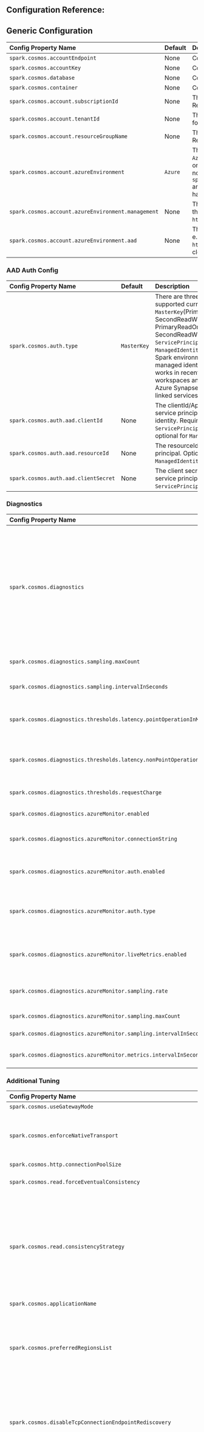 ## Configuration Reference:


## Generic Configuration
| Config Property Name                               | Default | Description                                                                                                                                                                                                                                                                                                                       |
|:---------------------------------------------------|:--------|:----------------------------------------------------------------------------------------------------------------------------------------------------------------------------------------------------------------------------------------------------------------------------------------------------------------------------------| 
| `spark.cosmos.accountEndpoint`                     | None    | Cosmos DB Account Endpoint Uri                                                                                                                                                                                                                                                                                                    |
| `spark.cosmos.accountKey`                          | None    | Cosmos DB Account Key                                                                                                                                                                                                                                                                                                             |
| `spark.cosmos.database`                            | None    | Cosmos DB database name                                                                                                                                                                                                                                                                                                           |
| `spark.cosmos.container`                           | None    | Cosmos DB container name                                                                                                                                                                                                                                                                                                          |
| `spark.cosmos.account.subscriptionId`              | None    | The subscriptionId of the Cosmos DB account. Required for `ServicePrincipal` authentication.                                                                                                                                                                                                                                      |
| `spark.cosmos.account.tenantId`                    | None    | The tenantId of the Cosmos DB account. Required for `ServicePrincipal` authentication.                                                                                                                                                                                                                                            |
| `spark.cosmos.account.resourceGroupName`           | None    | The resource group of the Cosmos DB account. Required for `ServicePrincipal` authentication.                                                                                                                                                                                                                                      |
| `spark.cosmos.account.azureEnvironment`            | `Azure` | The azure environment of the Cosmos DB account: `Azure`, `AzureChina`, `AzureUsGovernment`, `AzureGermany` or `Custom` - when using `Custom` (only needed for non-public clouds) the config entries `spark.cosmos.account.azureEnvironment.management` and `spark.cosmos.account.azureEnvironment.aad` have to also be specified. |
| `spark.cosmos.account.azureEnvironment.management` | None    | The Uri of the ARM (Resource Manager) endpoint in the custom cloud - e.g. the corresponding value to `https://management.azure.com/` in the public cloud.                                                                                                                                                                         |
| `spark.cosmos.account.azureEnvironment.aad`        | None    | The Uri of the AAD endpoint in the custom cloud - e.g. the corresponding value to `https://login.microsoftonline.com/` in the public cloud.                                                                                                                                                                                       |

### AAD Auth Config
| Config Property Name                 | Default     | Description                                                                                                                                                                                                                                                                                                                                                                                      |
|:-------------------------------------|:------------|:-------------------------------------------------------------------------------------------------------------------------------------------------------------------------------------------------------------------------------------------------------------------------------------------------------------------------------------------------------------------------------------------------|
| `spark.cosmos.auth.type`             | `MasterKey` | There are three auth types are supported currently: `MasterKey`(PrimaryReadWriteKeys, SecondReadWriteKeys, PrimaryReadOnlyKeys, SecondReadWriteKeys), `ServicePrincipal` and `ManagedIdentity` (requires the Spark environment to provide a managed identity - this currently works in recent Azure Databricks workspaces and HDInsights - not Azure Synapse or Fabric and linked services yet). |
| `spark.cosmos.auth.aad.clientId`     | None        | The clientId/ApplicationId of the service principal or managed identity. Required for `ServicePrincipal` authentication - optional for `ManagedIdentity`.                                                                                                                                                                                                                                        |
| `spark.cosmos.auth.aad.resourceId`   | None        | The resourceId of the service principal. Optional for `ManagedIdentity` authentication.                                                                                                                                                                                                                                                                                                          |
| `spark.cosmos.auth.aad.clientSecret` | None        | The client secret/password of the service principal. Required for `ServicePrincipal` authentication.                                                                                                                                                                                                                                                                                             |

### Diagnostics
| Config Property Name                                                   | Default           | Description                                                                                                                                                                                                                                                                                                                                                                                                                                                                                                                                                                                                                                                                                                                                                                                                                           |
|:-----------------------------------------------------------------------|:------------------|:--------------------------------------------------------------------------------------------------------------------------------------------------------------------------------------------------------------------------------------------------------------------------------------------------------------------------------------------------------------------------------------------------------------------------------------------------------------------------------------------------------------------------------------------------------------------------------------------------------------------------------------------------------------------------------------------------------------------------------------------------------------------------------------------------------------------------------------|
| `spark.cosmos.diagnostics`                                             | `None`            | Can be used to enable more verbose diagnostics. Currently the only supported options are `sampled`, `simple`, `feed` and `feed_details`. The mode `simple` will result in additional logs being emitted as `INFO` logs in the Driver and Executor logs. The mode `feed` will provide per `FeedResponse` information and `feed_details` will also add pk and id values of all items in a `FeedResponse` to the logs. Please note that any of these diagnostic modes causes the logs being emitted to increase significantly - so, there will be perf impact when enabling it. Therefore we strongly recommend using the `sampled`mode instead - it enforces an upper limit of additional diagnostics logs - while still providing valuable diagnostics for any oeprations failing or exceeding certain latency / RU-charge thresholds. |
| `spark.cosmos.diagnostics.sampling.maxCount`                           | `100`             | The max. number of operations violating the defined latency or RU-charge thresholds for which diagnostic details are logged to the built-in Spark logs.                                                                                                                                                                                                                                                                                                                                                                                                                                                                                                                                                                                                                                                                               |
| `spark.cosmos.diagnostics.sampling.intervalInSeconds`                  | `60`              | The interval (in seconds) after which the max. number of operations for which detailed diagnostics are logged to the built-in Spark logs is getting reset.                                                                                                                                                                                                                                                                                                                                                                                                                                                                                                                                                                                                                                                                            |
| `spark.cosmos.diagnostics.thresholds.latency.pointOperationInMs`       | `1000`            | The latency (in ms) which is used as a threshold for point-operations (read, create, upsert, delete, transactional batch). If the latency of an operation exceeds this threshold, detailed diagnostics are logged to the built-in Spark logs.                                                                                                                                                                                                                                                                                                                                                                                                                                                                                                                                                                                         |
| `spark.cosmos.diagnostics.thresholds.latency.nonPointOperationInMs`    | `5000`            | The latency (in ms) which is used as a threshold for non-point-operations (query, change-feed, bulk). If the latency of an operation exceeds this threshold, detailed diagnostics are logged to the built-in Spark logs.                                                                                                                                                                                                                                                                                                                                                                                                                                                                                                                                                                                                              |
| `spark.cosmos.diagnostics.thresholds.requestCharge`                    | `2147483647`      | The RU-charge threshold. If the RU-charge of an operation exceeds this threshold, detailed diagnostics are logged to the built-in Spark logs.                                                                                                                                                                                                                                                                                                                                                                                                                                                                                                                                                                                                                                                                                         |
| `spark.cosmos.diagnostics.azureMonitor.enabled`                        | `false`           | A flag indicating whether Open telemetry should be emitted to Azure Monitor.                                                                                                                                                                                                                                                                                                                                                                                                                                                                                                                                                                                                                                                                                                                                                          |
| `spark.cosmos.diagnostics.azureMonitor.connectionString`               | `None`            | The connection string for the Azure Monitor resource. This property is required, if `spark.cosmos.diagnostics.azureMonitor.enabled` is `true`.                                                                                                                                                                                                                                                                                                                                                                                                                                                                                                                                                                                                                                                                                        |
| `spark.cosmos.diagnostics.azureMonitor.auth.enabled`                   | `false`           | A flag indicating whether the ingestion into Azure Monitor should happen via an authenticated channel. If `true` the Microsoft Entra authentication type and configuration needs to be specified.                                                                                                                                                                                                                                                                                                                                                                                                                                                                                                                                                                                                                                     |
| `spark.cosmos.diagnostics.azureMonitor.auth.type`                      | `ManagedIdentity` | The authentication type, which should be used to authenticate against Azure Monitor for ingestion. If `spark.cosmos.diagnostics.azureMonitor.auth.enabled` is `true` this is a required property and the correspnding `spark.cosmos.auth.aad.*` settings also have to be specified.                                                                                                                                                                                                                                                                                                                                                                                                                                                                                                                                                   |
| `spark.cosmos.diagnostics.azureMonitor.liveMetrics.enabled`            | `true`            | A flag indicating whether Live-Metrics should be emitted to Azure Monitor. Live-Metrics are only emitted, when a subscriber exists (for example someone has the Live-Metric dashboard opened in the Azure Portal.                                                                                                                                                                                                                                                                                                                                                                                                                                                                                                                                                                                                                     |
| `spark.cosmos.diagnostics.azureMonitor.sampling.rate`                  | `0.05`            | The sampling rate for the dependency events. By default `0.05` (5 percent) of operations are captured - an additional config allows specifying an upper-limit for the absolute number of events sampled-in.                                                                                                                                                                                                                                                                                                                                                                                                                                                                                                                                                                                                                           |
| `spark.cosmos.diagnostics.azureMonitor.sampling.maxCount`              | `10000`           | The max. number of dependency events sampled-in every interval.                                                                                                                                                                                                                                                                                                                                                                                                                                                                                                                                                                                                                                                                                                                                                                       |
| `spark.cosmos.diagnostics.azureMonitor.sampling.intervalInSeconds`     | `60`              | The interval after which the max. number of events allowed to be sampled-in is reset.                                                                                                                                                                                                                                                                                                                                                                                                                                                                                                                                                                                                                                                                                                                                                 |
| `spark.cosmos.diagnostics.azureMonitor.metrics.intervalInSeconds`      | `60`              | The interval (in seconds) defining how often Metrics are captured and emitted to Azure Monitor. A negative value results in disabling metric collection.                                                                                                                                                                                                                                                                                                                                                                                                                                                                                                                                                                                                                                                                              |

### Additional Tuning
| Config Property Name                                              | Default | Description                                                                                                                                                                                                                                                                                                                                                                                                                                                                                                                                                                                                   |
|:------------------------------------------------------------------|:--------|:--------------------------------------------------------------------------------------------------------------------------------------------------------------------------------------------------------------------------------------------------------------------------------------------------------------------------------------------------------------------------------------------------------------------------------------------------------------------------------------------------------------------------------------------------------------------------------------------------------------| 
| `spark.cosmos.useGatewayMode`                                     | `false` | Use gateway mode for the client operations                                                                                                                                                                                                                                                                                                                                                                                                                                                                                                                                                                    |
| `spark.cosmos.enforceNativeTransport`                             | `false` | Indicates whether native netty transport should be enforced. If true, on client creation an exception will be thrown if netty is not able to use native transport. The native transport is more efficient especially when there is a high number of connections.                                                                                                                                                                                                                                                                                                                                              |
| `spark.cosmos.http.connectionPoolSize`                            | `1000`  | Gateway mode connection pool size                                                                                                                                                                                                                                                                                                                                                                                                                                                                                                                                                                             |
| `spark.cosmos.read.forceEventualConsistency`                      | `true`  | Makes the client use Eventual consistency for read operations instead of using the default account level consistency                                                                                                                                                                                                                                                                                                                                                                                                                                                                                          |
| `spark.cosmos.read.consistencyStrategy`                           | None    | Overrides the read consistency strategy - will override `spark.cosmos.read.forceEventualConsistency` if both are specified. `EVENTUAL` means the same as setting `spark.cosmos.read.forceEventualConsistency` to `true`. `LOCAL_COMMITTED` will ensure quorum reads, `SESSION` will apply session consistency and `DEFAULT` applies the default account-level consistency. (Same as `spark.cosmos.read.forceEventualConsistency` beign `false`). This API is still in preview - currently only `DEFAULT` and `EVENTUAL` can be used in Gateway mode.                                                          |
| `spark.cosmos.applicationName`                                    | None    | Application name                                                                                                                                                                                                                                                                                                                                                                                                                                                                                                                                                                                              |
| `spark.cosmos.preferredRegionsList`                               | None    | Preferred regions list to be used for a multi region Cosmos DB account. This is a comma separated value (e.g., `[East US, West US]` or `East US, West US`) provided preferred regions will be used as hint. You should use a collocated spark cluster with your Cosmos DB account and pass the spark cluster region as preferred region. See list of azure regions [here](https://docs.microsoft.com/dotnet/api/microsoft.azure.documents.locationnames?view=azure-dotnet&preserve-view=true). Please note that you can also use `spark.cosmos.preferredRegions` as alias                                     |
| `spark.cosmos.disableTcpConnectionEndpointRediscovery`            | `false` | Can be used to disable TCP connection endpoint rediscovery. TCP connection endpoint rediscovery should only be disabled when using custom domain names with private endpoints when using a custom Spark environment. When using Azure Databricks or Azure Synapse as Spark runtime it should never be required to disable endpoint rediscovery.                                                                                                                                                                                                                                                               |
| `spark.cosmos.read.allowInvalidJsonWithDuplicateJsonProperties`   | `false` | By default (when set to false) the Cosmos Java SDK and spark connector will raise a hard failure when json documents are read that contain json object with multiple properties of the same name. This config option can be used to override the behavior and silently ignore the invalid json and instead use the last occurrence of the property when parsing the json. NOTE: This is only meant to be used as a temporary workaround. We strongly recommend fixing the invalid json from even being ingested into the data and only use this workaround while cleaning up the documents with invalid json. |
| `spark.cosmos.proactiveConnectionInitialization`                  | None    | Can be used to define a list (semicolon separated) of `DB/Container` pairs. Conenctions for these containers will be proactively warmed-up when using direct mode. The format of the config would be `DB1/Collection1;DB2/Collection2` etc.                                                                                                                                                                                                                                                                                                                                                                   |
| `spark.cosmos.proactiveConnectionInitializationDurationInSeconds` | '120'   | The maximum duration for which the client when being initialized would aggresisvely try to warm-up collections. After this time perios the warm-up will happen only slowly (on one background thread).                                                                                                                                                                                                                                                                                                                                                                                                        |
| `spark.cosmos.metadata.feedRange.refreshIntervalInMinutes`        | None            | The time interval in minutes to refresh the internal partition key range cache.                                                                                                                                                                                                                                                                                                                                                                                                                                                                                                                                                                                                                                                                                                                                                                                                                                                                                                                                                                                                    |

### Write Config
| Config Property Name                                            | Default         | Description                                                                                                                                                                                                                                                                                                                                                                                                                                                                                                                                                                                                                                                                                                                                                                                                                                                                                                                                                                                                                                                                        |
|:----------------------------------------------------------------|:----------------|:-----------------------------------------------------------------------------------------------------------------------------------------------------------------------------------------------------------------------------------------------------------------------------------------------------------------------------------------------------------------------------------------------------------------------------------------------------------------------------------------------------------------------------------------------------------------------------------------------------------------------------------------------------------------------------------------------------------------------------------------------------------------------------------------------------------------------------------------------------------------------------------------------------------------------------------------------------------------------------------------------------------------------------------------------------------------------------------|
| `spark.cosmos.write.strategy`                                   | `ItemOverwrite` | Cosmos DB Item write Strategy: <br/> - `ItemOverwrite` (using upsert), <br/> - `ItemOverwriteIfNotModified` (if etag property of the row is empty/null it will just do an insert and ignore if the document already exists - same as `ItemAppend`, if an etag value exists it will attempt to replace the document with etag pre-condition. If the document changed - identified by precondition failure - the update is skipped and the document is not updated with the content of the data frame row), <br/> - `ItemAppend` (using create, ignore pre-existing items i.e., Conflicts), <br/> - `ItemDelete` (delete all documents), <br/> - `ItemDeleteIfNotModified` (delete all documents for which the etag hasn't changed), <br/> - `ItemPatch` (Partial update all documents based on the patch config), <br/> - `ItemBulkUpdate` (read item, then patch the item locally, then using create if etag is empty, update/replace with etag pre-condition. In cases of any conflict or precondition failure, SDK will retry the above steps to update the documents properly.) |
| `spark.cosmos.write.maxRetryCount`                              | `10`            | Cosmos DB Write Max Retry Attempts on retriable failures (e.g., connection error, moderakh add more details)                                                                                                                                                                                                                                                                                                                                                                                                                                                                                                                                                                                                                                                                                                                                                                                                                                                                                                                                                                       |
| `spark.cosmos.write.point.maxConcurrency`                       | None            | Cosmos DB Item Write Max concurrency. If not specified it will be determined based on the Spark executor VM Size                                                                                                                                                                                                                                                                                                                                                                                                                                                                                                                                                                                                                                                                                                                                                                                                                                                                                                                                                                   |
| `spark.cosmos.write.bulk.maxPendingOperations`                  | None            | Cosmos DB Item Write bulk mode maximum pending operations. Defines a limit of bulk operations being processed concurrently. If not specified it will be determined based on the Spark executor VM Size. If the volume of data is large for the provisioned throughput on the destination container, this setting can be adjusted by following the estimation of `1000 x Cores`                                                                                                                                                                                                                                                                                                                                                                                                                                                                                                                                                                                                                                                                                                     |
| `spark.cosmos.write.bulk.enabled`                               | `true`          | Cosmos DB Item Write bulk enabled                                                                                                                                                                                                                                                                                                                                                                                                                                                                                                                                                                                                                                                                                                                                                                                                                                                                                                                                                                                                                                                  |
| `spark.cosmos.write.bulk.targetedPayloadSizeInBytes`            | `220201`        | When the targeted payload size is reached for buffered documents, the request is sent to the backend. The default value is optimized for small documents <= 10 KB - when documents often exceed 110 KB, it can help to increase this value to up to about `1500000` (should still be smaller than 2 MB).                                                                                                                                                                                                                                                                                                                                                                                                                                                                                                                                                                                                                                                                                                                                                                           |
| `spark.cosmos.write.bulk.initialBatchSize`                      | `100`           | Cosmos DB initial bulk micro batch size - a micro batch will be flushed to the backend when the number of documents enqueued exceeds this size - or the target payload size is met. The micro batch size is getting automatically tuned based on the throttling rate. By default the initial micro batch size is 100. Reduce this when you want to avoid that the first few requests consume too many RUs.                                                                                                                                                                                                                                                                                                                                                                                                                                                                                                                                                                                                                                                                         |
| `spark.cosmos.write.bulk.maxBatchSize`                          | `100`           | Cosmos DB max. bulk micro batch size - a micro batch will be flushed to the backend when the number of documents enqueued exceeds this size - or the target payload size is met. The micro batch size is getting automatically tuned based on the throttling rate. By default the max. micro batch size is 100. Use this setting only when migrating Spark 2.4 workloads - for other scenarios relying on the auto-tuning combined with throughput control will result in better experience.                                                                                                                                                                                                                                                                                                                                                                                                                                                                                                                                                                                       |
| `spark.cosmos.write.flush.noProgress.maxIntervalInSeconds`      | `180`           | The time interval in seconds that write operations will wait when no progress can be made for bulk writes before forcing a retry. The retry will reinitialize the bulk write process - so, any delays on the retry can be sure to be actual service issues. The default value of 3 min should be sufficient to prevent flas negatives when there is a short service-side write unavailability - like for partition splits or merges. Increase it only if you regularly see these transient errors to exceed a time period of 180 seconds.                                                                                                                                                                                                                                                                                                                                                                                                                                                                                                                                          |
| `spark.cosmos.write.flush.noProgress.maxRetryIntervalInSeconds` | `2700`          | The time interval in seconds that write operations will wait when no progress can be made for bulk writes after the initial attempt (and restarting the bulk writer client-side). This time interval is supposed to be large enough to not fail Spark jobs even when there are transient write availability outages in the service. The default value of 45 minutes can be modified when you rather prefer Spark jobs to fail or extended when needed.                                                                                                                                                                                                                                                                                                                                                                                                                                                                                                                                                                                                                             |

#### Patch Config
| Config Property Name                            | Default   | Description                                                                                                                                                                                                                                                                                                           |
|:------------------------------------------------|:----------|:----------------------------------------------------------------------------------------------------------------------------------------------------------------------------------------------------------------------------------------------------------------------------------------------------------------------|
| `spark.cosmos.write.patch.defaultOperationType` | `Replace` | Default Cosmos DB patch operation type. Supported ones include none, add, set, replace, remove, increment. Choose none for no-op, for others please reference [here](https://docs.microsoft.com/azure/cosmos-db/partial-document-update#supported-operations) for full context.                                       |
| `spark.cosmos.write.patch.columnConfigs`        | None      | Cosmos DB patch column configs. It can container multiple definitions matching the following patterns separated by comma. col(column).op(operationType) or col(column).path(patchInCosmosdb).op(operationType) - The difference of the second pattern is that it also allows you to define a different cosmosdb path. |
| `spark.cosmos.write.patch.filter`               | None      | Used for [Conditional patch](https://docs.microsoft.com/azure/cosmos-db/partial-document-update-getting-started#java)                                                                                                                                                                                                 |

### Query Config
| Config Property Name                                         | Default | Description                                                                                                                                                                                                                                                                                                                                                                                                                                                                                                                                                                                                                                                        |
|:-------------------------------------------------------------|:--------|:-------------------------------------------------------------------------------------------------------------------------------------------------------------------------------------------------------------------------------------------------------------------------------------------------------------------------------------------------------------------------------------------------------------------------------------------------------------------------------------------------------------------------------------------------------------------------------------------------------------------------------------------------------------------| 
| `spark.cosmos.read.customQuery`                              | None    | When provided the custom query will be processed against the Cosmos endpoint instead of dynamically generating the query via predicate push down. Usually it is recommended to rely on Spark's predicate push down because that will allow to generate the most efficient set of filters based on the query plan. But there are a couple of predicates like aggregates (count, group by, avg, sum etc.) that cannot be pushed down yet (at least in Spark 3.1) - so the custom query is a fallback to allow them to be pushed into the query sent to Cosmos. If specified, with schema inference enabled, the custom query will also be used to infer the schema.  |
| `spark.cosmos.read.maxItemCount`                             | `1000`  | Overrides the maximum number of documents that can be returned for a single query- or change feed request. The default value is `1000` - consider increasing this only for average document sizes significantly smaller than 1KB or when projection reduces the number of properties selected in queries significantly (like when only selecting "id" of documents etc.).                                                                                                                                                                                                                                                                                          |
| `spark.cosmos.read.maxIntegratedCacheStalenessInMS`          | None    | Sets the max staleness window in milliseconds for the point read or query request results in the integrated cache when using the dedicated gateway. Learn more about `MaxIntegratedCacheStaleness` [here](https://learn.microsoft.com/azure/cosmos-db/integrated-cache#maxintegratedcachestaleness)                                                                                                                                                                                                                                                                                                                                                                |
| `spark.cosmos.read.runtimeFiltering.enabled`                 | true    | Indicates whether dynamic partition pruning filters will be pushed down when applicable.                                                                                                                                                                                                                                                                                                                                                                                                                                                                                                                                                                           |
| `spark.cosmos.read.readManyFiltering.enabled`                | false   | Indicates whether use readMany instead of query when applicable. When enabled, if there is a filter based on the readMany filtering property, readMany will be used internally. For containers with `id` being the partitionKey, the readManyFiltering property will be `id`, else it will be `_itemIdentity`. And can use udf `GetCosmosItemIdentityValue` to compute the `_itemIdentity` column. GetCosmosItemIdentityValue(id, pk) or GetCosmosItemIdentityValue(id, array(pk1, pk2, pk3)) for containers with subpartitions.                                                                                                                                   |
| `spark.cosmos.read.responseContinuationTokenLimitInKb`       | None    | Can be used to limit the max. continuation token size the service should return for query responses. This can be used when a customer faces errors because headers are too large. The min. possible value is `1` (for 1 KB).                                                                                                                                                                                                                                                                                                                                                                                                                                       |

#### Schema Inference Config
When doing read operations, users can specify a custom schema or allow the connector to infer it. Schema inference is enabled by default.

| Config Property Name                                    | Default           | Description                                                                                                                                                                                                                                                                                                                                                                                             |
|:--------------------------------------------------------|:------------------|:--------------------------------------------------------------------------------------------------------------------------------------------------------------------------------------------------------------------------------------------------------------------------------------------------------------------------------------------------------------------------------------------------------| 
| `spark.cosmos.read.inferSchema.enabled`                 | `true`            | When schema inference is disabled and user is not providing a schema, raw json will be returned.                                                                                                                                                                                                                                                                                                        |
| `spark.cosmos.read.inferSchema.query`                   | `SELECT * FROM r` | When schema inference is enabled, used as custom query to infer it. For example, if you store multiple entities with different schemas within a container and you want to ensure inference only looks at certain document types or you want to project only particular columns.                                                                                                                         |
| `spark.cosmos.read.inferSchema.samplingSize`            | `1000`            | Sampling size to use when inferring schema and not using a query.                                                                                                                                                                                                                                                                                                                                       |
| `spark.cosmos.read.inferSchema.includeSystemProperties` | `false`           | When schema inference is enabled, whether the resulting schema will include all [Cosmos DB system properties](https://docs.microsoft.com/azure/cosmos-db/account-databases-containers-items#properties-of-an-item).                                                                                                                                                                                     |
| `spark.cosmos.read.inferSchema.includeTimestamp`        | `false`           | When schema inference is enabled, whether the resulting schema will include the document Timestamp (`_ts`). Not required if `spark.cosmos.read.inferSchema.includeSystemProperties` is enabled, as it will already include all system properties.                                                                                                                                                       |
| `spark.cosmos.read.inferSchema.forceNullableProperties` | `true`            | When schema inference is enabled, whether the resulting schema will make all columns nullable. By default, all columns (except cosmos system properties) will be treated as nullable even if all rows within the sample set have non-null values. When disabled, the inferred columns are treated as nullable or not depending on whether any record in the sample set has null-values within a column. |

#### Serialization Config
Used to influence the json serialization/deserialization behavior

| Config Property Name                                | Default   | Description                                                                                                                                                                                                                                                                                                                                                                                                                                                                                                                                                                                                                                                                                                                                                                                                                                                                                     |
|:----------------------------------------------------|:----------|:------------------------------------------------------------------------------------------------------------------------------------------------------------------------------------------------------------------------------------------------------------------------------------------------------------------------------------------------------------------------------------------------------------------------------------------------------------------------------------------------------------------------------------------------------------------------------------------------------------------------------------------------------------------------------------------------------------------------------------------------------------------------------------------------------------------------------------------------------------------------------------------------| 
| `spark.cosmos.serialization.inclusionMode`          | `Always`  | Determines whether null/default values will be serialized to json or whether properties with null/default value will be skipped. The behavior follows the same ideas as [Jackson's JsonInclude.Include](https://github.com/FasterXML/jackson-annotations/blob/d0820002721c76adad2cc87fcd88bf60f56b64de/src/main/java/com/fasterxml/jackson/annotation/JsonInclude.java#L98-L227). `Always` means json properties are created even for null and default values. `NonNull` means no json properties will be created for explicit null values. `NonEmpty` means json properties will not be created for empty string values or empty arrays/mpas. `NonDefault` means json properties will be skipped not just for null/empty but also when the value is identical to the default value `0` for numeric properties for example.                                                                     |
| `spark.cosmos.serialization.dateTimeConversionMode` | `Default` | The date/time conversion mode (`Default`, `AlwaysEpochMilliseconds`, `AlwaysEpochMillisecondsWithSystemDefaultTimezone`). With `Default` the standard Spark 3.* behavior is used (`java.sql.Date`/`java.time.LocalDate` are converted to EpochDay, `java.sql.Timestamp`/`java.time.Instant` are converted to MicrosecondsFromEpoch). With `AlwaysEpochMilliseconds` the same behavior the Cosmos DB connector for Spark 2.4 used is applied - `java.sql.Date`, `java.time.LocalDate`, `java.sql.Timestamp` and `java.time.Instant` are converted to MillisecondsFromEpoch. The behavior for `AlwaysEpochMillisecondsWithSystemDefaultTimezone` is identical with `AlwaysEpochMilliseconds` except that it will assume System default time zone / Spark session time zone (specified via `spark.sql.session.timezone`) instead of UTC when the date/time to be parsed has no explicit time zone. |

#### Change feed (only for Spark-Streaming using `cosmos.oltp.changeFeed` data source, which is read-only) configuration
| Config Property Name                                        | Default                                                | Description                                                                                                                                                                                                                                                                                                                                                                                                                                                                                                 |
|:------------------------------------------------------------|:-------------------------------------------------------|:------------------------------------------------------------------------------------------------------------------------------------------------------------------------------------------------------------------------------------------------------------------------------------------------------------------------------------------------------------------------------------------------------------------------------------------------------------------------------------------------------------| 
| `spark.cosmos.changeFeed.startFrom`                         | `Beginning`                                            | ChangeFeed Start from settings (`Now`, `Beginning`  or a certain point in time (UTC) for example `2020-02-10T14:15:03`) - the default value is `Beginning`. If the write config contains a `checkpointLocation` and any checkpoints exist, the stream is always continued independent of the `spark.cosmos.changeFeed.startFrom` settings - you need to change `checkpointLocation` or delete checkpoints to restart the stream if that is the intention.                                                   | 
| `spark.cosmos.changeFeed.mode`                              | `Incremental/LatestVersion`                            | ChangeFeed mode (`Incremental/LatestVersion` or `FullFidelity/AllVersionsAndDeletes`) - NOTE: `FullFidelity/AllVersionsAndDeletes` is in experimental state right now. It requires that the subscription/account has been enabled for the private preview and there are known breaking changes that will happen for `FullFidelity/AllVersionsAndDeletes` (schema of the returned documents). It is recommended to only use `FullFidelity/AllVersionsAndDeletes` for non-production scenarios at this point. | 
| `spark.cosmos.changeFeed.itemCountPerTriggerHint`           | None (process all available data in first micro-batch) | Approximate maximum number of items read from change feed for each micro-batch/trigger. If not set, all available data in the changefeed is going to be processed in the first micro-batch. This could overload the client-resources (especially memory), so choosing a value to cap the resource consumption in the Spark executors is advisable here. Usually a reasonable value would be at least in the 100-thousands or single-digit millions.                                                         |
| `spark.cosmos.changeFeed.batchCheckpointLocation`           | None                                                   | Can be used to generate checkpoints when using change feed queries in batch mode - and proceeding on the next iteration where the previous left off.                                                                                                                                                                                                                                                                                                                                                        |
| `spark.cosmos.changeFeed.performance.monitoring.enabled`    | `true`                                                 | A Flag to indicate whether enable change feed performance monitoring. When enabled, custom task metrics will be tracked internally, which will be used to dynamically tuning the change feed micro-batch size.                                                                                                                                                                                                                                                                                              |

#### Json conversion configuration
| Config Property Name                     | Default   | Description                                                                                                                                                                                                                                        |
|:-----------------------------------------|:----------|:---------------------------------------------------------------------------------------------------------------------------------------------------------------------------------------------------------------------------------------------------| 
| `spark.cosmos.read.schemaConversionMode` | `Relaxed` | The schema conversion behavior (`Relaxed`, `Strict`). When reading json documents, if a document contains an attribute that does not map to the schema type, the user can decide whether to use a `null` value (Relaxed) or an exception (Strict). |

#### Partitioning Strategy Config
| Config Property Name                        | Default   | Description                                                                                                                                                                                                                                                                                                                                                     |
|:--------------------------------------------|:----------|:----------------------------------------------------------------------------------------------------------------------------------------------------------------------------------------------------------------------------------------------------------------------------------------------------------------------------------------------------------------| 
| `spark.cosmos.read.partitioning.strategy`   | `Default` | The partitioning strategy used (Default, Custom, Restrictive or Aggressive)                                                                                                                                                                                                                                                                                     |
| `spark.cosmos.partitioning.targetedCount`   | None      | The targeted Partition Count. This parameter is optional and ignored unless strategy==Custom is used. In this case the Spark Connector won't dynamically calculate number of partitions but stick with this value.                                                                                                                                              |
| `spark.cosmos.partitioning.feedRangeFilter` | None      | Can be used to scope the query to a single logical Cosmos partition (or a subset of logical partitions). If this parameter is optionally provided, the partitioning strategy will be modified - only partitions for the scoped logical partitions will be created. So, the main benefit of this config option is to reduce the necessary SparkTasks/Partitions. |

### Throughput Control Config
| Config Property Name                                                     | Default  | Description                                                                                                                                                                                                                                                                                                                                                                                                                                                                                     |
|:-------------------------------------------------------------------------|:---------|:------------------------------------------------------------------------------------------------------------------------------------------------------------------------------------------------------------------------------------------------------------------------------------------------------------------------------------------------------------------------------------------------------------------------------------------------------------------------------------------------|
| `spark.cosmos.throughputControl.enabled`                                 | `false`  | Whether throughput control is enabled                                                                                                                                                                                                                                                                                                                                                                                                                                                           |
| `spark.cosmos.throughputControl.accountEndpoint`                         | None     | Cosmos DB Account Endpoint Uri for throughput control. If not defined, then `spark.cosmos.accountEndpoint` will be used.                                                                                                                                                                                                                                                                                                                                                                        |
| `spark.cosmos.throughputControl.accountKey`                              | None     | Cosmos DB Account Key for throughput control.                                                                                                                                                                                                                                                                                                                                                                                                                                                   |
| `spark.cosmos.throughputControl.preferredRegionsList`                    | None     | Preferred regions list to be used for a multi region Cosmos DB account. This is a comma separated value (e.g., `[East US, West US]` or `East US, West US`) provided preferred regions will be used as hint. You should use a collocated spark cluster with your Cosmos DB account and pass the spark cluster region as preferred region. See list of azure regions [here](https://docs.microsoft.com/dotnet/api/microsoft.azure.documents.locationnames?view=azure-dotnet&preserve-view=true).  |
| `spark.cosmos.throughputControl.disableTcpConnectionEndpointRediscovery` | `false`  | Can be used to disable TCP connection endpoint rediscovery. TCP connection endpoint rediscovery should only be disabled when using custom domain names with private endpoints when using a custom Spark environment. When using Azure Databricks or Azure Synapse as Spark runtime it should never be required to disable endpoint rediscovery.                                                                                                                                                 |
| `spark.cosmos.throughputControl.useGatewayMode`                          | `false`  | Use gateway mode for the client operations                                                                                                                                                                                                                                                                                                                                                                                                                                                      |
| `spark.cosmos.throughputControl.name`                                    | None     | Throughput control group name                                                                                                                                                                                                                                                                                                                                                                                                                                                                   |
| `spark.cosmos.throughputControl.targetThroughput`                        | None     | Throughput control group target throughput                                                                                                                                                                                                                                                                                                                                                                                                                                                      |
| `spark.cosmos.throughputControl.targetThroughputThreshold`               | None     | Throughput control group target throughput threshold                                                                                                                                                                                                                                                                                                                                                                                                                                            |
| `spark.cosmos.throughputControl.priorityLevel`                           | None     | Throughput control group priority level. The priority level is used to determine which requests will be throttled first when the total throughput of all control groups exceeds the max throughput. Priority based execution is currently in preview. To enable the feature, please follow the instructions [here](https://devblogs.microsoft.com/cosmosdb/introducing-priority-based-execution-in-azure-cosmos-db-preview/#next-steps)                                                         |
| `spark.cosmos.throughputControl.globalControl.database`                  | None     | Database which will be used for throughput global control                                                                                                                                                                                                                                                                                                                                                                                                                                       |
| `spark.cosmos.throughputControl.globalControl.container`                 | None     | Container which will be used for throughput global control                                                                                                                                                                                                                                                                                                                                                                                                                                      |
| `spark.cosmos.throughputControl.globalControl.renewIntervalInMS`         | `5s`     | How often the client is going to update the throughput usage of itself                                                                                                                                                                                                                                                                                                                                                                                                                          |
| `spark.cosmos.throughputControl.globalControl.expireIntervalInMS`        | `11s`    | How quickly an offline client will be detected                                                                                                                                                                                                                                                                                                                                                                                                                                                  |
| `spark.cosmos.throughputControl.globalControl.useDedicatedContainer`     | `true`   | Flag to indicat when configured with throughput control, whether dedicated throughput control container will be provided.                                                                                                                                                                                                                                                                                                                                                                       |

